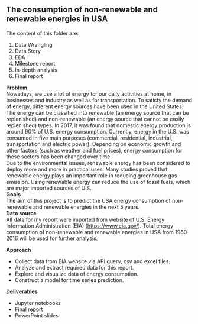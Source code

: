 ## The consumption of non-renewable and renewable energies in USA <br>
The content of this folder are: <br>
1. Data Wrangling
2. Data Story
3. EDA
4. Milestone report
5. In-depth analysis
6. Final report

**Problem** <br>
Nowadays, we use a lot of energy for our daily activities at home, in businesses and industry as well as for transportation. To satisfy the demand of energy, different energy sources have been used in the United States. The energy can be classified into renewable (an energy source that can be replenished) and non-renewable (an energy source that cannot be easily replenished) types. In 2017, it was found that domestic energy production is around 90% of U.S. energy consumption. Currently, energy in the U.S. was consumed in five main purposes (commercial, residential, industrial, transportation and electric power). Depending on economic growth and other factors (such as weather and fuel prices), energy consumption for these sectors has been changed over time.  <br>
Due to the environmental issues, renewable energy has been considered to deploy more and more in practical uses. Many studies proved that renewable energy plays an important role in reducing greenhouse gas emission. Using renewable energy can reduce the use of fossil fuels, which are major imported sources of U.S. <br>
**Goals** <br>
The aim of this project is to predict the USA energy consumption of non-renewable and renewable energies in the next 5 years. <br>
**Data source** <br>
All data for my report were imported from website of U.S. Energy Information Administration (EIA) (https://www.eia.gov/). Total energy consumption of non-renewable and renewable energies in USA from 1960-2016 will be used for further analysis.

**Approach** <br>
- Collect data from EIA website via API query, csv and excel files.
- Analyze and extract required data for this report.
- Explore and visualize data of energy consumption.
- Construct a model for time series prediction.  

**Deliverables** <br>
- Jupyter notebooks 
- Final report
- PowerPoint slides

